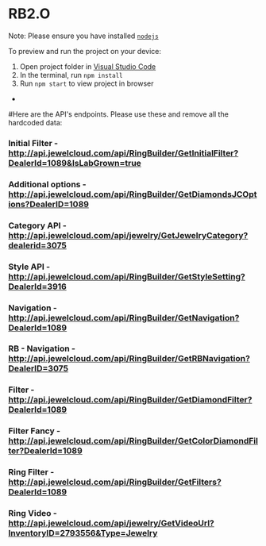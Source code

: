 # RB2.O

Note: Please ensure you have installed <code><a href="https://nodejs.org/en/download/">nodejs</a></code>

To preview and run the project on your device:

1. Open project folder in <a href="https://code.visualstudio.com/download">Visual Studio Code</a>
2. In the terminal, run `npm install`
3. Run `npm start` to view project in browser

-

#Here are the API's endpoints. Please use these and remove all the hardcoded data:
### Initial Filter - http://api.jewelcloud.com/api/RingBuilder/GetInitialFilter?DealerId=1089&IsLabGrown=true

### Additional options - http://api.jewelcloud.com/api/RingBuilder/GetDiamondsJCOptions?DealerID=1089

### Category API - http://api.jewelcloud.com/api/jewelry/GetJewelryCategory?dealerid=3075

### Style API - http://api.jewelcloud.com/api/RingBuilder/GetStyleSetting?DealerId=3916

### Navigation - http://api.jewelcloud.com/api/RingBuilder/GetNavigation?DealerId=1089

### RB - Navigation - http://api.jewelcloud.com/api/RingBuilder/GetRBNavigation?DealerID=3075

### Filter - http://api.jewelcloud.com/api/RingBuilder/GetDiamondFilter?DealerId=1089

### Filter Fancy - http://api.jewelcloud.com/api/RingBuilder/GetColorDiamondFilter?DealerId=1089

### Ring Filter - http://api.jewelcloud.com/api/RingBuilder/GetFilters?DealerId=1089

### Ring Video - http://api.jewelcloud.com/api/jewelry/GetVideoUrl?InventoryID=2793556&Type=Jewelry